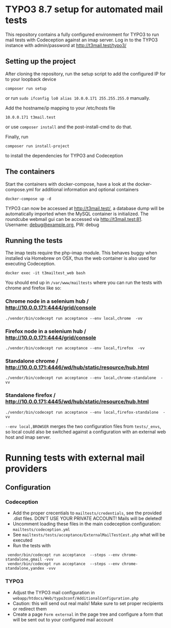 # TYPO3 8.7 setup for automated mail tests

This repository contains a fully configured environment for TYPO3 to run mail tests with Codeception against an imap server.
Log in to the TYPO3 instance with admin/password at http://t3mail.test/typo3/

## Setting up the project

After cloning the repository, run the setup script to add the configured IP for to your loopback device

```
composer run setup
```

or run `sudo ifconfig lo0 alias 10.0.0.171 255.255.255.0` manually.

Add the hostname/ip mapping to your /etc/hosts file 
```
10.0.0.171 t3mail.test
```
or use `composer install` and the post-install-cmd to do that.


Finally, run 
```
composer run install-project
```
to install the dependencies for TYPO3 and Codeception


## The containers

Start the containers with docker-compose, have a look at the docker-compose.yml for additional information and optional containers

```
docker-compose up -d
```

TYPO3 can now be accessed at http://t3mail.test/, a database dump will be automatically imported when the MySQL container is initialized.
The roundcube webmail gui can be accessed via http://t3mail.test:81. Username: debug@example.org, PW: debug   

## Running the tests

The imap tests require the php-imap module. This behaves buggy when installed via Homebrew on OSX, thus the web container is also used for executing Codeception.   

```
docker exec -it t3mailtest_web bash
```

You should end up in `/var/www/mailtests` where you can run the tests with chrome and firefox like so:

### Chrome node in a selenium hub / http://10.0.0.171:4444/grid/console
```
./vendor/bin/codecept run acceptance --env local,chrome  -vv
```

### Firefox node in a selenium hub / http://10.0.0.171:4444/grid/console
```
./vendor/bin/codecept run acceptance --env local,firefox  -vv
```

### Standalone chrome / http://10.0.0.171:4446/wd/hub/static/resource/hub.html
```
./vendor/bin/codecept run acceptance --env local,chrome-standalone  -vv
```


### Standalone firefox / http://10.0.0.171:4445/wd/hub/static/resource/hub.html
```
./vendor/bin/codecept run acceptance --env local,firefox-standalone  -vv
```


`--env local,BROWSER` merges the two configuration files from `tests/_envs`, so local could also be switched against a configuration with an external web host and imap server.

# Running tests with external mail providers

## Configuration

### Codeception

* Add the proper crecentials to `mailtests/credentials`, see the provided .dist files. DON'T USE YOUR PRIVATE ACCOUNT! Mails will be deleted!
* Uncomment loading these files in the main codeception configuration: `mailtests/codeception.yml`
* See `mailtests/tests/acceptance/ExternalMailTestCest.php` what will be executed
* Run the tests with 
```
 vendor/bin/codecept run acceptance  --steps --env chrome-standalone,gmail -vvv
 vendor/bin/codecept run acceptance  --steps --env chrome-standalone,yandex -vvv
```

### TYPO3

* Adjust the TYPO3 mail configuration in `webapp/htdocs/Web/typo3conf/AdditionalConfiguration.php`
* Caution: this will send out real mails! Make sure to set proper recipients or redirect them 
* Create a page `Form external` in the page tree and configure a form that will be sent out to your configured mail account